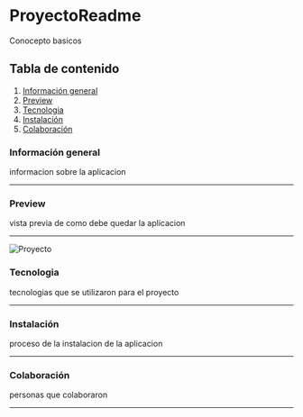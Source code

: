 # ProyectoReadme
Conocepto basicos

## Tabla de contenido
1. [Información general](#información-general)
2. [Preview](#preview)
3. [Tecnologia](#tecnologia)
4. [Instalación](#instalación)
5. [Colaboración](#colaboración)


### Información general 
informacion sobre la aplicacion
***
### Preview
vista previa de como debe quedar la aplicacion
***
![Proyecto](https://fotos.subefotos.com/d3f4aa60608efe8963b03c2b466c4cfdo.jpg)
### Tecnologia
tecnologias que se utilizaron para el proyecto
***
### Instalación
proceso de la instalacion de la aplicacion
***
### Colaboración
personas que colaboraron
***

